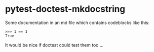 # pytest-doctest-mkdocstring

Some documentation in an md file which contains codeblocks like this:

```pycon
>>> 1 == 1
True
```

It would be nice if doctest could test them too ...